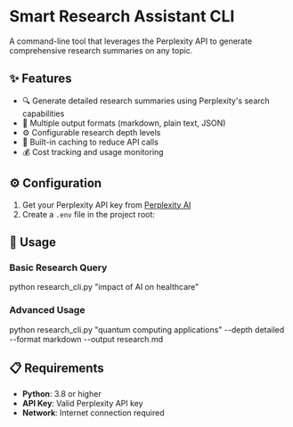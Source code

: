# Smart Research Assistant CLI

A command-line tool that leverages the Perplexity API to generate comprehensive research summaries on any topic.

## ✨ Features

- 🔍 Generate detailed research summaries using Perplexity's search capabilities
- 📄 Multiple output formats (markdown, plain text, JSON)
- ⚙️ Configurable research depth levels
- 💾 Built-in caching to reduce API calls
- 💰 Cost tracking and usage monitoring

## ⚙️ Configuration

1. Get your Perplexity API key from [Perplexity AI](https://www.perplexity.ai/)
2. Create a `.env` file in the project root:

## 📖 Usage

### Basic Research Query

python research_cli.py "impact of AI on healthcare"

### Advanced Usage

python research_cli.py "quantum computing applications"
--depth detailed
--format markdown
--output research.md

## 📋 Requirements

- **Python**: 3.8 or higher
- **API Key**: Valid Perplexity API key
- **Network**: Internet connection required